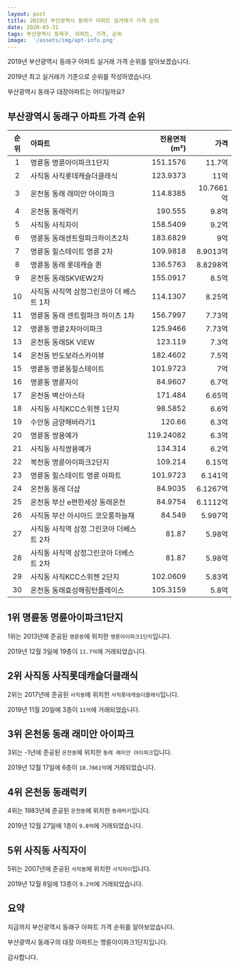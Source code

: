 ```yaml
---
layout: post
title: 2019년 부산광역시 동래구 아파트 실거래가 가격 순위
date: 2020-03-31
tags: 부산광역시 동래구, 아파트, 가격, 순위
image:  '/assets/img/apt-info.png'
---
```


2019년 부산광역시 동래구 아파트 실거래 가격 순위를 알아보겠습니다.

2019년 최고 실거래가 기준으로 순위를 작성하였습니다.

부산광역시 동래구 대장아파트는 어디일까요?

## 부산광역시 동래구 아파트 가격 순위

|순위|아파트|전용면적(m²)|가격|
|:---:|:------|---:|---:|
|1|명륜동 명륜아이파크1단지|151.1576|11.7억|
|2|사직동 사직롯데캐슬더클래식|123.9373|11억|
|3|온천동 동래 래미안 아이파크|114.8385|10.7661억|
|4|온천동 동래럭키|190.555|9.8억|
|5|사직동 사직자이|158.5409|9.2억|
|6|명륜동 동래센트럴파크하이츠2차|183.6829|9억|
|7|명륜동 힐스테이트 명륜 2차|109.9818|8.9013억|
|8|명륜동 동래 롯데캐슬 퀸|136.5763|8.8298억|
|9|온천동 동래SKVIEW2차|155.0917|8.5억|
|10|사직동 사직역 삼정그린코아 더 베스트 1차|114.1307|8.25억|
|11|명륜동 동래 센트럴파크 하이츠 1차|156.7997|7.73억|
|12|명륜동 명륜2차아이파크|125.9466|7.73억|
|13|온천동 동래SK VIEW|123.119|7.3억|
|14|온천동 반도보라스카이뷰|182.4602|7.5억|
|15|명륜동 명륜동힐스테이트|101.9723|7억|
|16|명륜동 명륜자이|84.9607|6.7억|
|17|온천동 벽산아스타|171.484|6.65억|
|18|사직동 사직KCC스위첸 1단지|98.5852|6.6억|
|19|수안동 금양해바라기1|120.66|6.3억|
|20|명륜동 쌍용예가|119.24082|6.3억|
|21|사직동 사직쌍용예가|134.314|6.2억|
|22|복천동 명륜아이파크2단지|109.214|6.15억|
|23|명륜동 힐스테이트 명륜 아파트|101.9723|6.141억|
|24|온천동 동래 더샵|84.9035|6.1267억|
|25|온천동 부산 e편한세상 동래온천|84.9754|6.1112억|
|26|사직동 부산 아시아드 코오롱하늘채|84.549|5.997억|
|27|사직동 사직역 삼정 그린코아 더베스트 2차|81.87|5.98억|
|28|사직동 사직역 삼정그린코아 더베스트 2차|81.87|5.98억|
|29|사직동 사직KCC스위첸 2단지|102.0609|5.83억|
|30|온천동 동래효성해링턴플레이스|105.3159|5.8억|



## 1위 명륜동 명륜아이파크1단지

1위는 2013년에 준공된 `명륜동`에 위치한 `명륜아이파크1단지`입니다.

2019년 12월 3일에 19층이 `11.7억`에 거래되었습니다.

<!-- * 카카오맵 - 지도퍼가기 -->
<!-- 1. 지도 노드 -->
<div id="daumRoughmapContainer1585858569045" class="root_daum_roughmap root_daum_roughmap_landing"></div>

<!--
	2. 설치 스크립트
	* 지도 퍼가기 서비스를 2개 이상 넣을 경우, 설치 스크립트는 하나만 삽입합니다.
-->
<script charset="UTF-8" class="daum_roughmap_loader_script" src="https://ssl.daumcdn.net/dmaps/map_js_init/roughmapLoader.js"></script>

<!-- 3. 실행 스크립트 -->
<script charset="UTF-8">
	new daum.roughmap.Lander({
		"timestamp" : "1585858569045",
		"key" : "xrtg",
		"mapWidth" : "320",
		"mapHeight" : "180"
	}).render();
</script>

## 2위 사직동 사직롯데캐슬더클래식

2위는 2017년에 준공된 `사직동`에 위치한 `사직롯데캐슬더클래식`입니다.

2019년 11월 20일에 3층이 `11억`에 거래되었습니다.

<!-- * 카카오맵 - 지도퍼가기 -->
<!-- 1. 지도 노드 -->
<div id="daumRoughmapContainer1585858560452" class="root_daum_roughmap root_daum_roughmap_landing"></div>

<!--
	2. 설치 스크립트
	* 지도 퍼가기 서비스를 2개 이상 넣을 경우, 설치 스크립트는 하나만 삽입합니다.
-->
<script charset="UTF-8" class="daum_roughmap_loader_script" src="https://ssl.daumcdn.net/dmaps/map_js_init/roughmapLoader.js"></script>

<!-- 3. 실행 스크립트 -->
<script charset="UTF-8">
	new daum.roughmap.Lander({
		"timestamp" : "1585858560452",
		"key" : "xrtf",
		"mapWidth" : "320",
		"mapHeight" : "180"
	}).render();
</script>

## 3위 온천동 동래 래미안 아이파크

3위는 -1년에 준공된 `온천동`에 위치한 `동래 래미안 아이파크`입니다.

2019년 12월 17일에 6층이 `10.7661억`에 거래되었습니다.

<!-- * 카카오맵 - 지도퍼가기 -->
<!-- 1. 지도 노드 -->
<div id="daumRoughmapContainer1585858549700" class="root_daum_roughmap root_daum_roughmap_landing"></div>

<!--
	2. 설치 스크립트
	* 지도 퍼가기 서비스를 2개 이상 넣을 경우, 설치 스크립트는 하나만 삽입합니다.
-->
<script charset="UTF-8" class="daum_roughmap_loader_script" src="https://ssl.daumcdn.net/dmaps/map_js_init/roughmapLoader.js"></script>

<!-- 3. 실행 스크립트 -->
<script charset="UTF-8">
	new daum.roughmap.Lander({
		"timestamp" : "1585858549700",
		"key" : "xrte",
		"mapWidth" : "320",
		"mapHeight" : "180"
	}).render();
</script>

## 4위 온천동 동래럭키

4위는 1983년에 준공된 `온천동`에 위치한 `동래럭키`입니다.

2019년 12월 27일에 1층이 `9.8억`에 거래되었습니다.

<!-- * 카카오맵 - 지도퍼가기 -->
<!-- 1. 지도 노드 -->
<div id="daumRoughmapContainer1585858540260" class="root_daum_roughmap root_daum_roughmap_landing"></div>

<!--
	2. 설치 스크립트
	* 지도 퍼가기 서비스를 2개 이상 넣을 경우, 설치 스크립트는 하나만 삽입합니다.
-->
<script charset="UTF-8" class="daum_roughmap_loader_script" src="https://ssl.daumcdn.net/dmaps/map_js_init/roughmapLoader.js"></script>

<!-- 3. 실행 스크립트 -->
<script charset="UTF-8">
	new daum.roughmap.Lander({
		"timestamp" : "1585858540260",
		"key" : "xrtd",
		"mapWidth" : "320",
		"mapHeight" : "180"
	}).render();
</script>

## 5위 사직동 사직자이

5위는 2007년에 준공된 `사직동`에 위치한 `사직자이`입니다.

2019년 12월 8일에 13층이 `9.2억`에 거래되었습니다.

<!-- * 카카오맵 - 지도퍼가기 -->
<!-- 1. 지도 노드 -->
<div id="daumRoughmapContainer1585858526677" class="root_daum_roughmap root_daum_roughmap_landing"></div>

<!--
	2. 설치 스크립트
	* 지도 퍼가기 서비스를 2개 이상 넣을 경우, 설치 스크립트는 하나만 삽입합니다.
-->
<script charset="UTF-8" class="daum_roughmap_loader_script" src="https://ssl.daumcdn.net/dmaps/map_js_init/roughmapLoader.js"></script>

<!-- 3. 실행 스크립트 -->
<script charset="UTF-8">
	new daum.roughmap.Lander({
		"timestamp" : "1585858526677",
		"key" : "xrtc",
		"mapWidth" : "320",
		"mapHeight" : "180"
	}).render();
</script>


## 요약

지금까지 부산광역시 동래구 아파트 가격 순위를 알아보았습니다.

부산광역시 동래구의 대장 아파트는 명륜아이파크1단지입니다.

감사합니다.


